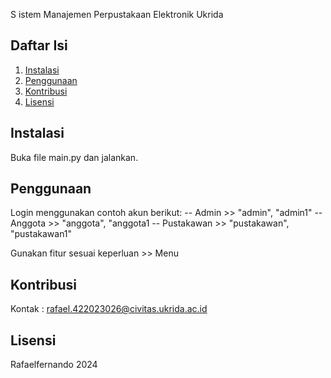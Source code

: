 S istem Manajemen Perpustakaan Elektronik Ukrida  

## Daftar Isi

1. [Instalasi](#instalasi)
2. [Penggunaan](#penggunaan)
3. [Kontribusi](#kontribusi)
4. [Lisensi](#lisensi)

## Instalasi

Buka file main.py dan jalankan.

## Penggunaan

Login menggunakan contoh akun berikut:
-- Admin      >> "admin", "admin1"
-- Anggota    >> "anggota", "anggota1
-- Pustakawan >> "pustakawan", "pustakawan1"

Gunakan fitur sesuai keperluan >> Menu

## Kontribusi

Kontak : rafael.422023026@civitas.ukrida.ac.id

## Lisensi

Rafaelfernando 2024